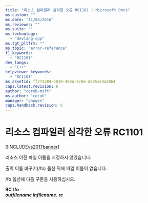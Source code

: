 ```yaml
---
title: "리소스 컴파일러 심각한 오류 RC1101 | Microsoft Docs"
ms.custom: ""
ms.date: "11/04/2016"
ms.reviewer: ""
ms.suite: ""
ms.technology: 
  - "devlang-cpp"
ms.tgt_pltfrm: ""
ms.topic: "error-reference"
f1_keywords: 
  - "RC1101"
dev_langs: 
  - "C++"
helpviewer_keywords: 
  - "RC1101"
ms.assetid: ff273384-b819-464a-8c0e-d5951e4a28b4
caps.latest.revision: 6
author: "corob-msft"
ms.author: "corob"
manager: "ghogen"
caps.handback.revision: 6
---
```

# 리소스 컴파일러 심각한 오류 RC1101
[!INCLUDE[vs2017banner](../../assembler/inline/includes/vs2017banner.md)]

리소스 이진 파일 이름을 지정하지 않았습니다.  
  
 출력 이름 바꾸기\(\/fo\) 옵션 뒤에 파일 이름이 없습니다.  
  
 \/fo 옵션에 다음 구문을 사용하십시오.  
  
 **RC \/fo**   
 ***outfilename infilename.* rc**